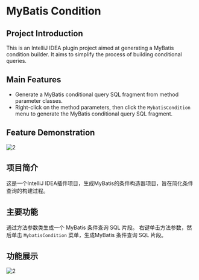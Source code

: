 # MyBatis Condition

## Project Introduction
This is an IntelliJ IDEA plugin project aimed at generating a MyBatis condition builder. It aims to simplify the process of building conditional queries.

## Main Features
- Generate a MyBatis conditional query SQL fragment from method parameter classes.
- Right-click on the method parameters, then click the `MybatisCondition` menu to generate the MyBatis conditional query SQL fragment.

## Feature Demonstration

![2](https://github.com/user-attachments/assets/880163cf-8331-4fcb-b2ed-9fd33a1332a8)



## 项目简介

这是一个IntelliJ IDEA插件项目，生成MyBatis的条件构造器项目，旨在简化条件查询的构建过程。

## 主要功能

通过方法参数类生成一个 MyBatis 条件查询 SQL 片段。
右键单击方法参数，然后单击 `MybatisCondition` 菜单，生成MyBatis 条件查询 SQL 片段。

## 功能展示

![2](https://github.com/user-attachments/assets/880163cf-8331-4fcb-b2ed-9fd33a1332a8)
